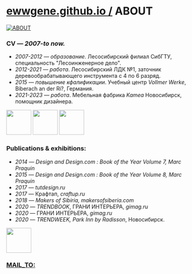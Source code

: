 ﻿
# [ewwgene.github.io /](https://ewwgene.github.io/) ABOUT
    
[![ABOUT](/100.jpg)](https://ewwgene.github.io/ABOUT/Carousel)
    
### CV — _2007-to now._

 - _2007-2012 — образование_. Лесосибирский филиал СибГТУ, специальность "Лесоинженерное дело".
 - _2012-2021 — работа_. Лесосибирский ЛДК №1, заточник деревообрабатывающего инструмента с 4 по 6 разряд.
 - _2015 — повышение кфалификации_. Учебный центр _Vollmer Werke_, Biberach an der Ri?, Германия.
 - _2021-2023 — работа_. Мебельная фабрика _Kamea_ Новосибирск, помощник дизайнера.

<a id="111" href="https://ewwgene.github.io/ABOUT/Carousel/#111"><img src="https://ewwgene.github.io/ABOUT/111.jpg" height="66"></a> <a id="113" href="https://ewwgene.github.io/ABOUT/Carousel/#113"><img src="https://ewwgene.github.io/ABOUT/113.jpg" height="66"></a> <a id="115" href="https://ewwgene.github.io/ABOUT/Carousel/#115"><img src="https://ewwgene.github.io/ABOUT/115.jpg" height="66"></a> 

### Publications & exhibitions:

 - _2014_ — _Design and Design.com : Book of the Year Volume 7, Marc Praquin_
 - _2015_ — _Design and Design.com : Book of the Year Volume 8, Marc Praquin_
 - _2017_ — _tutdesign.ru_
 - _2017_ — Крафтап, _craftup.ru_
 - _2018_ — _Makers of Sibiria, makersofsiberia.com_
 - _2020_ — _TRENDBOOK_, ГРАНИ ИНТЕРЬЕРА, _gimag.ru_
 - _2020_ — ГРАНИ ИНТЕРЬЕРА, _gimag.ru_
 - _2020_ — _TRENDWEEK, Park Inn by Radisson_, Новосибирск.

<a id="303" href="https://ewwgene.github.io/ABOUT/Carousel/#303"><img src="https://ewwgene.github.io/ABOUT/303.jpg" height="66"></a> 

### [MAIL_TO:](mailto:r0cam@me.com)

    